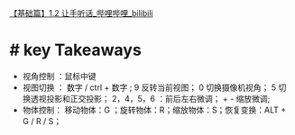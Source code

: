 
[【基础篇】1.2 让手听话_哔哩哔哩_bilibili](https://www.bilibili.com/video/BV14u41147YH/?p=3&vd_source=9ff9288661d168a184d858583892913c)

# #  key Takeaways

- 视角控制 ：鼠标中键
- 视图切换 ：
	数字  / ctrl + 数字 ; 
	9 反转当前视图；
	0 切换摄像机视角；
	5 切换透视投影和正交投影；
	 2，4，5，6 ：前后左右微调；
	  +  -  缩放微调;
- 物体控制：
	移动物体：G ；旋转物体：R；缩放物体：S；恢复变换：ALT + G / R / S；
